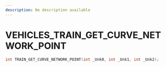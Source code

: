 ```yaml
---
description: No description available 
---
```


# VEHICLES\_TRAIN_GET_CURVE_NETWORK_POINT

```cpp
int TRAIN_GET_CURVE_NETWORK_POINT(int _Unk0, int _Unk1, int _Unk2);
```